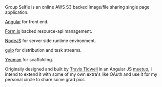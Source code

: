 Group Selfie is an online AWS S3 backed image/file sharing single page application.

[Angular](https://angularjs.org/) for front end.

[Form.io](https://form.io/) backed resource-api management.

[NodeJS](https://nodejs.org/en/) for server side runtime environment.

[gulp](http://gulpjs.com/) for distribution and task streams.

[Yeoman](http://yeoman.io/) for scaffolding.


Originally designed and built by [Travis Tidwell](https://github.com/travist) in an Angular JS [meetup](http://www.meetup.com/AngularJS-DFW-Area/events/229497311/), I intend to extend it with some of my own extra's like OAuth and use it for my personal circle to share some grad pics.
